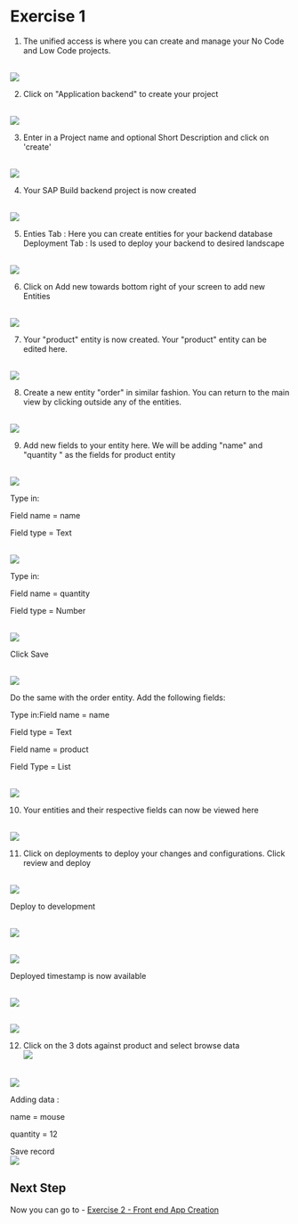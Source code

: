 # Exercise 1 

1. The unified access is where you can create and manage your No Code and Low Code projects.

<br>![](/exercises/Exercise_1/images/image-1-1.png)



2. Click on "Application backend" to create your project

<br>![](/exercises/Exercise_1/images/image-1-2.png)



3. Enter in a Project name and optional Short Description and click on 'create'

<br>![](/exercises/Exercise_1/images/image_1.3.png)



4. Your SAP Build backend project is now created

<br>![](/exercises/Exercise_1/images/image_1.4.png)



5. Enties Tab : Here you can create entities for your backend database
Deployment Tab : Is used to deploy your backend to desired landscape

<br>![](/exercises/Exercise_1/images/image_1.5.png)


6. Click on Add new towards bottom right of your screen to add new Entities

<br>![](/exercises/Exercise_1/images/image(1).png)

7. Your "product" entity is now created. Your "product" entity can be edited here. 

<br>![](/exercises/Exercise_1/images/image(2).png)

8. Create a new entity "order" in similar fashion. You can return to the main view by clicking outside any of the entities.

<br>![](/exercises/Exercise_1/images/image(3).png)

9. Add new fields to your entity here. We will be adding "name" and "quantity " as the fields for product entity

<br>![](/exercises/Exercise_1/images/image(4).png)

Type in:

Field name = name

Field type = Text

<br>![](/exercises/Exercise_1/images/image(5).png)

Type in:

Field name = quantity

Field type = Number

<br>![](/exercises/Exercise_1/images/image(6).png)

Click Save

<br>![](/exercises/Exercise_1/images/image(7).png)

Do the same with the order entity. Add the following fields:

Type in:Field name = name 

Field type = Text

Field name = product

Field Type = List

<br>![](/exercises/Exercise_1/images/image(8).png)

10. Your entities and their respective fields can now be viewed here

<br>![](/exercises/Exercise_1/images/image(9).png)

11. Click on deployments to deploy your changes and configurations. Click review and deploy

<br>![](/exercises/Exercise_1/images/image(10).png)

Deploy to development

<br>![](/exercises/Exercise_1/images/image(11).png)

<br>![](/exercises/Exercise_1/images/image(12).png)

Deployed timestamp is now available

<br>![](/exercises/Exercise_1/images/image(13).png)


<br>![](/exercises/Exercise_1/images/image(14).png)


12. Click on the 3 dots against product and select browse data
<br>![](/exercises/Exercise_1/images/image(15).png)



<br>![](/exercises/Exercise_1/images/image(16).png)


Adding data :

name = mouse  

quantity = 12  

Save record
<br>![](/exercises/Exercise_1/images/image(17).png)




## Next Step

Now you can go to - [Exercise 2 - Front end App Creation](../Exercise_2/README.md)

